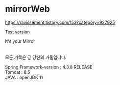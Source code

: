 # mirrorWeb
https://ravissement.tistory.com/153?category=927925

Test version

It's your Mirror<br>
<br>
<br>
모든 기록은 곧 당신의 거울입니다.





Spring Framework-version : 4.3.8 RELEASE <br>
Tomcat : 8.5 <br>
JAVA : openJDK 11 <br>
